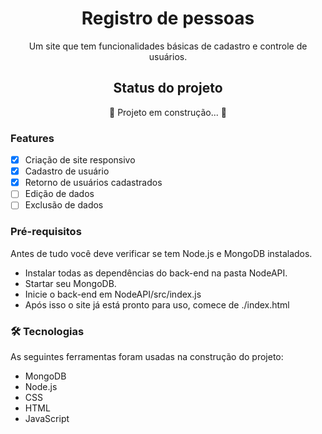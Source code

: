 <h1 align="center">Registro de pessoas</h1>
<p align="center">Um site que tem funcionalidades básicas de cadastro e controle de usuários.</p>

<h2 align="center">Status do projeto</h2>
<p align="center">🚧 Projeto em construção... 🚧</p>

### Features
- [x] Criação de site responsivo
- [x] Cadastro de usuário
- [x] Retorno de usuários cadastrados
- [ ] Edição de dados
- [ ] Exclusão de dados

### Pré-requisitos

Antes de tudo você deve verificar se tem Node.js e MongoDB instalados.

- Instalar todas as dependências do back-end na pasta NodeAPI.
- Startar seu MongoDB.
- Inicie o back-end em NodeAPI/src/index.js
- Após isso o site já está pronto para uso, comece de ./index.html

### 🛠 Tecnologias

As seguintes ferramentas foram usadas na construção do projeto:

- MongoDB
- Node.js
- CSS
- HTML
- JavaScript


